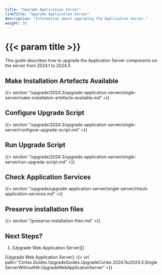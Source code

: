 ```yaml
---
title: "Upgrade Application Server"
linkTitle: "Upgrade Application Server"
description: "Information about upgrading the Application Server."
weight: 30
---
```


# {{< param title >}}

This guide describes how to upgrade the Application Server components on the server from 2024.1 to 2024.3.

## Make Installation Artefacts Available

{{< section "/upgrade/2024.3/upgrade-application-server/single-server/make-installation-artefacts-available.md" >}}

## Configure Upgrade Script

{{< section "/upgrade/2024.3/upgrade-application-server/single-server/configure-upgrade-script.md" >}}

## Run Upgrade Script

{{< section "/upgrade/2024.3/upgrade-application-server/single-server/run-upgrade-script.md" >}}

## Check Application Services

{{< section "/upgrade/upgrade-application-server/single-server/check-application-services.md" >}}

## Preserve installation files

{{< section "/preserve-installation-files.md" >}}

## Next Steps?

1. [Upgrade Web Application Server][]

[Upgrade Web Application Server]: {{< url path="Cortex.Guides.UpgradeGuides.UpgradeCortex.2024.1to2024.3.SingleServerWithoutHA.UpgradeWebApplicationServer" >}}

